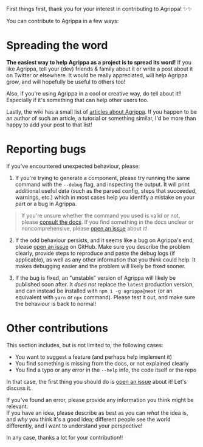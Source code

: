 
First things first, thank you for your interest in contributing to Agrippa! ✨✨

You can contribute to Agrippa in a few ways:

# Spreading the word

**The easiest way to help Agrippa as a project is to spread its word!** If you like Agrippa, tell your (dev) friends & family about it or write a post about it on Twitter or elsewhere. It would be really appreciated, will help Agrippa grow, and will hopefully be useful to others too!

Also, if you're using Agrippa in a cool or creative way, do tell about it!! Especially if it's something that can help other users too.

Lastly, the wiki has a small list of [articles about Agrippa](https://github.com/NitzanHen/agrippa/wiki#posts--articles). If you happen to be an author of such an article, a tutorial or something similar, I'd be more than happy to add your post to that list! 

# Reporting bugs

If you've encountered unexpected behaviour, please:

1. If you're trying to generate a component, please try running the same command with the `--debug` flag, and inspecting the output. It will print additional useful data (such as the parsed config, steps that succeeded, warnings, etc.) which in most cases help you identify a mistake on your part or a bug in Agrippa. 

> If you're unsure whether the command you used is valid or not, please [consult the docs](https://github.com/NitzanHen/agrippa/wiki). If you find something in the docs unclear or noncomprehensive, please [open an issue](https://github.com/NitzanHen/agrippa/issues) about it! 

2. If the odd behaviour persists, and it seems like a bug on Agrippa's end, please [open an issue](https://github.com/NitzanHen/agrippa/issues) on GitHub. Make sure you describe the problem clearly, provide steps to reproduce and paste the debug logs (if applicable), as well as any other information that you think could help. It makes debugging easier and the problem will likely be fixed sooner. 

3. If the bug is fixed, an "unstable" version of Agrippa will likely be published soon after. It *does not* replace the `latest` production version, and can instead be installed with `npm i -g agrippa@next` (or an equivalent with `yarn` or `npx` command). Please test it out, and make sure the behaviour is back to normal!

# Other contributions

This section includes, but is not limited to, the following cases:

- You want to suggest a feature (and perhaps help implement it)
- You find something is missing from the docs, or not explained clearly
- You find a typo or any error in the `--help` info, the code itself or the repo

In that case, the first thing you should do is [open an issue](https://github.com/NitzanHen/agrippa/issues) about it! Let's discuss it.

If you've found an error, please provide any information you think might be relevant. <br/>
If you have an idea, please describe as best as you can *what* the idea is, and *why* you think it's a good idea; different people see the world differently, and I want to understand your perspective!

In any case, thanks a lot for your contribution!! 